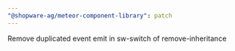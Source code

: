 ```yaml
---
"@shopware-ag/meteor-component-library": patch
---
```


Remove duplicated event emit in sw-switch of remove-inheritance
